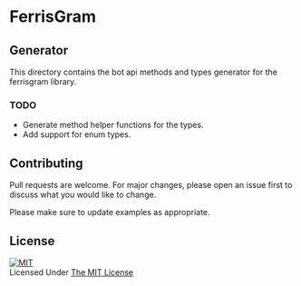 # **FerrisGram**
## **Generator**
This directory contains the bot api methods and types generator for the ferrisgram library.

### **TODO**
- Generate method helper functions for the types.
- Add support for enum types.

## **Contributing**
Pull requests are welcome. For major changes, please open an issue first to discuss what you would like to change.

Please make sure to update examples as appropriate.


## **License**
[![MIT](https://upload.wikimedia.org/wikipedia/commons/thumb/0/0c/MIT_logo.svg/200px-MIT_logo.svg.png)](https://opensource.org/licenses/MIT)
<br>Licensed Under <a href="https://opensource.org/licenses/MIT">The MIT License</a>